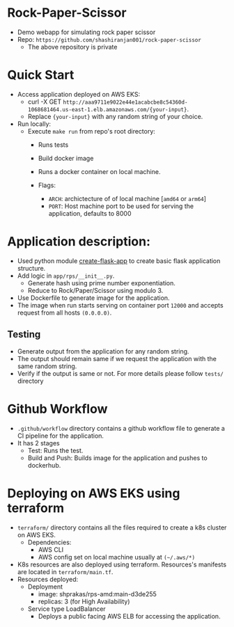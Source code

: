 # Rock-Paper-Scissor
- Demo webapp for simulating rock paper scissor
- Repo: `https://github.com/shashiranjan001/rock-paper-scissor`
    - The above repository is private

# Quick Start
- Access application deployed on AWS EKS:
    - curl -X GET `http://aaa9711e9022e44e1acabcbe8c54360d-1068681464.us-east-1.elb.amazonaws.com/{your-input}`.
    - Replace `{your-input}` with any random string of your choice.
- Run locally:
    - Execute `make run` from repo's root directory:
        - Runs tests
        - Build docker image
        - Runs a docker container on local machine.

        - Flags:
            - `ARCH`: archictecture of of local machine [`amd64` or `arm64`]
            - `PORT`: Host machine port to be used for serving the application, defaults to 8000

# Application description:
- Used python module [create-flask-app](https://pypi.org/project/create-flask-app/) to create basic flask application structure.
- Add logic in `app/rps/__init__.py`.
    - Generate hash using prime number exponentiation.
    - Reduce to Rock/Paper/Scissor using modulo 3.
- Use Dockerfile to generate image for the application.
- The image when run starts serving on container port `12000` and accepts request from all hosts `(0.0.0.0)`.

## Testing

- Generate output from the application for any random string.
- The output should remain same if we request the application with the same random string.
- Verify if the output is same or not. For more details please follow `tests/` directory

# Github Workflow
- `.github/workflow` directory contains a github workflow file to generate a CI pipeline for the application.
- It has 2 stages
    - Test: Runs the test.
    - Build and Push: Builds image for the application and pushes to dockerhub.

# Deploying on AWS EKS using terraform
- `terraform/` directory contains all the files required to create a k8s cluster on AWS EKS. 
    - Dependencies:
        - AWS CLI
        - AWS config set on local machine usually at `(~/.aws/*)`
- K8s resources are also deployed using terraform. Resources's manifests are located in `terraform/main.tf`.
- Resources deployed:
    - Deployment
        - image: shprakas/rps-amd:main-d3de255
        - replicas: 3 (for High Availability)
    - Service type LoadBalancer
        - Deploys a public facing AWS ELB for accessing the application.




